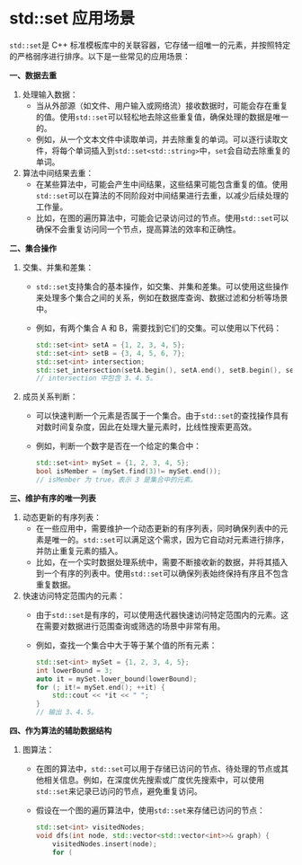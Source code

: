 # std::set 应用场景

`std::set`是 C++ 标准模板库中的关联容器，它存储一组唯一的元素，并按照特定的严格弱序进行排序。以下是一些常见的应用场景：

**一、数据去重**

1. 处理输入数据：
   * 当从外部源（如文件、用户输入或网络流）接收数据时，可能会存在重复的值。使用`std::set`可以轻松地去除这些重复值，确保处理的数据是唯一的。
   * 例如，从一个文本文件中读取单词，并去除重复的单词。可以逐行读取文件，将每个单词插入到`std::set<std::string>`中，`set`会自动去除重复的单词。
2. 算法中间结果去重：
   * 在某些算法中，可能会产生中间结果，这些结果可能包含重复的值。使用`std::set`可以在算法的不同阶段对中间结果进行去重，以减少后续处理的工作量。
   * 比如，在图的遍历算法中，可能会记录访问过的节点。使用`std::set`可以确保不会重复访问同一个节点，提高算法的效率和正确性。

**二、集合操作**

1. 交集、并集和差集：
   * `std::set`支持集合的基本操作，如交集、并集和差集。可以使用这些操作来处理多个集合之间的关系，例如在数据库查询、数据过滤和分析等场景中。
   *   例如，有两个集合 A 和 B，需要找到它们的交集。可以使用以下代码：

       ```cpp
       std::set<int> setA = {1, 2, 3, 4, 5};
       std::set<int> setB = {3, 4, 5, 6, 7};
       std::set<int> intersection;
       std::set_intersection(setA.begin(), setA.end(), setB.begin(), setB.end(), std::inserter(intersection, intersection.begin()));
       // intersection 中包含 3、4、5。
       ```
2. 成员关系判断：
   * 可以快速判断一个元素是否属于一个集合。由于`std::set`的查找操作具有对数时间复杂度，因此在处理大量元素时，比线性搜索更高效。
   *   例如，判断一个数字是否在一个给定的集合中：

       ```cpp
       std::set<int> mySet = {1, 2, 3, 4, 5};
       bool isMember = (mySet.find(3)!= mySet.end());
       // isMember 为 true，表示 3 是集合中的元素。
       ```

**三、维护有序的唯一列表**

1. 动态更新的有序列表：
   * 在一些应用中，需要维护一个动态更新的有序列表，同时确保列表中的元素是唯一的。`std::set`可以满足这个需求，因为它自动对元素进行排序，并防止重复元素的插入。
   * 比如，在一个实时数据处理系统中，需要不断接收新的数据，并将其插入到一个有序的列表中。使用`std::set`可以确保列表始终保持有序且不包含重复数据。
2. 快速访问特定范围内的元素：
   * 由于`std::set`是有序的，可以使用迭代器快速访问特定范围内的元素。这在需要对数据进行范围查询或筛选的场景中非常有用。
   *   例如，查找一个集合中大于等于某个值的所有元素：

       ```cpp
       std::set<int> mySet = {1, 2, 3, 4, 5};
       int lowerBound = 3;
       auto it = mySet.lower_bound(lowerBound);
       for (; it!= mySet.end(); ++it) {
           std::cout << *it << " ";
       }
       // 输出 3、4、5。
       ```

**四、作为算法的辅助数据结构**

1. 图算法：
   * 在图的算法中，`std::set`可以用于存储已访问的节点、待处理的节点或其他相关信息。例如，在深度优先搜索或广度优先搜索中，可以使用`std::set`来记录已访问的节点，避免重复访问。
   *   假设在一个图的遍历算法中，使用`std::set`来存储已访问的节点：

       ```cpp
       std::set<int> visitedNodes;
       void dfs(int node, std::vector<std::vector<int>>& graph) {
           visitedNodes.insert(node);
           for (
       ```

